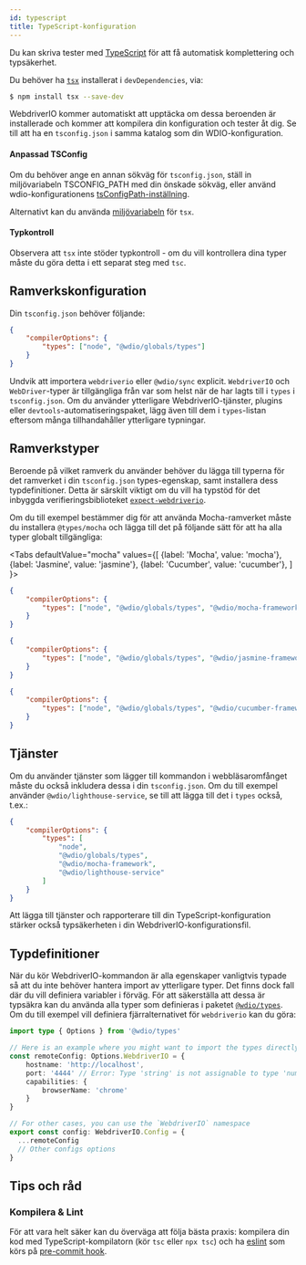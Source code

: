 ```yaml
---
id: typescript
title: TypeScript-konfiguration
---
```


Du kan skriva tester med [TypeScript](http://www.typescriptlang.org) för att få automatisk komplettering och typsäkerhet.

Du behöver ha [`tsx`](https://github.com/privatenumber/tsx) installerat i `devDependencies`, via:

```bash npm2yarn
$ npm install tsx --save-dev
```

WebdriverIO kommer automatiskt att upptäcka om dessa beroenden är installerade och kommer att kompilera din konfiguration och tester åt dig. Se till att ha en `tsconfig.json` i samma katalog som din WDIO-konfiguration.

#### Anpassad TSConfig

Om du behöver ange en annan sökväg för `tsconfig.json`, ställ in miljövariabeln TSCONFIG_PATH med din önskade sökväg, eller använd wdio-konfigurationens [tsConfigPath-inställning](/docs/configurationfile).

Alternativt kan du använda [miljövariabeln](https://tsx.is/dev-api/node-cli#custom-tsconfig-json-path) för `tsx`.


#### Typkontroll

Observera att `tsx` inte stöder typkontroll - om du vill kontrollera dina typer måste du göra detta i ett separat steg med `tsc`.

## Ramverkskonfiguration

Din `tsconfig.json` behöver följande:

```json title="tsconfig.json"
{
    "compilerOptions": {
        "types": ["node", "@wdio/globals/types"]
    }
}
```

Undvik att importera `webdriverio` eller `@wdio/sync` explicit.
`WebdriverIO` och `WebDriver`-typer är tillgängliga från var som helst när de har lagts till i `types` i `tsconfig.json`. Om du använder ytterligare WebdriverIO-tjänster, plugins eller `devtools`-automatiseringspaket, lägg även till dem i `types`-listan eftersom många tillhandahåller ytterligare typningar.

## Ramverkstyper

Beroende på vilket ramverk du använder behöver du lägga till typerna för det ramverket i din `tsconfig.json` types-egenskap, samt installera dess typdefinitioner. Detta är särskilt viktigt om du vill ha typstöd för det inbyggda verifieringsbiblioteket [`expect-webdriverio`](https://www.npmjs.com/package/expect-webdriverio).

Om du till exempel bestämmer dig för att använda Mocha-ramverket måste du installera `@types/mocha` och lägga till det på följande sätt för att ha alla typer globalt tillgängliga:

<Tabs
  defaultValue="mocha"
  values={[
    {label: 'Mocha', value: 'mocha'},
    {label: 'Jasmine', value: 'jasmine'},
    {label: 'Cucumber', value: 'cucumber'},
  ]
}>
<TabItem value="mocha">

```json title="tsconfig.json"
{
    "compilerOptions": {
        "types": ["node", "@wdio/globals/types", "@wdio/mocha-framework"]
    }
}
```

</TabItem>
<TabItem value="jasmine">

```json title="tsconfig.json"
{
    "compilerOptions": {
        "types": ["node", "@wdio/globals/types", "@wdio/jasmine-framework"]
    }
}
```

</TabItem>
<TabItem value="cucumber">

```json title="tsconfig.json"
{
    "compilerOptions": {
        "types": ["node", "@wdio/globals/types", "@wdio/cucumber-framework"]
    }
}
```

</TabItem>
</Tabs>

## Tjänster

Om du använder tjänster som lägger till kommandon i webbläsaromfånget måste du också inkludera dessa i din `tsconfig.json`. Om du till exempel använder `@wdio/lighthouse-service`, se till att lägga till det i `types` också, t.ex.:

```json title="tsconfig.json"
{
    "compilerOptions": {
        "types": [
            "node",
            "@wdio/globals/types",
            "@wdio/mocha-framework",
            "@wdio/lighthouse-service"
        ]
    }
}
```

Att lägga till tjänster och rapporterare till din TypeScript-konfiguration stärker också typsäkerheten i din WebdriverIO-konfigurationsfil.

## Typdefinitioner

När du kör WebdriverIO-kommandon är alla egenskaper vanligtvis typade så att du inte behöver hantera import av ytterligare typer. Det finns dock fall där du vill definiera variabler i förväg. För att säkerställa att dessa är typsäkra kan du använda alla typer som definieras i paketet [`@wdio/types`](https://www.npmjs.com/package/@wdio/types). Om du till exempel vill definiera fjärralternativet för `webdriverio` kan du göra:

```ts
import type { Options } from '@wdio/types'

// Here is an example where you might want to import the types directly
const remoteConfig: Options.WebdriverIO = {
    hostname: 'http://localhost',
    port: '4444' // Error: Type 'string' is not assignable to type 'number'.ts(2322)
    capabilities: {
        browserName: 'chrome'
    }
}

// For other cases, you can use the `WebdriverIO` namespace
export const config: WebdriverIO.Config = {
  ...remoteConfig
  // Other configs options
}
```

## Tips och råd

### Kompilera & Lint

För att vara helt säker kan du överväga att följa bästa praxis: kompilera din kod med TypeScript-kompilatorn (kör `tsc` eller `npx tsc`) och ha [eslint](https://www.npmjs.com/package/@typescript-eslint/eslint-plugin) som körs på [pre-commit hook](https://github.com/typicode/husky).